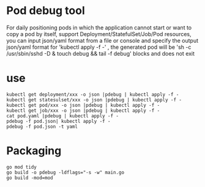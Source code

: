 # Pod debug tool

For daily positioning pods in which the application cannot start or want to copy a pod by itself, support
Deployment/StatefulSet/Job/Pod resources, you can input json/yaml format from a file or console and specify the output
json/yaml format for 'kubectl apply -f -' , the generated pod will be 'sh -c /usr/sbin/sshd -D & touch debug && tail -f
debug' blocks and does not exit

# use

```shell
kubectl get deployment/xxx -o json |pdebug | kubectl apply -f -
kubectl get statesulset/xxx -o json |pdebug | kubectl apply -f -
kubectl get pod/xxx -o json |pdebug | kubectl apply -f -
kubectl get job/xxx -o json |pdebug | kubectl apply -f -
cat pod.yaml |pdebug | kubectl apply -f -
pdebug -f pod.json| kubectl apply -f -
pdebug -f pod.json -t yaml
```

# Packaging

```shell
go mod tidy
go build -o pdebug -ldflags="-s -w" main.go
go build -mod=mod

```